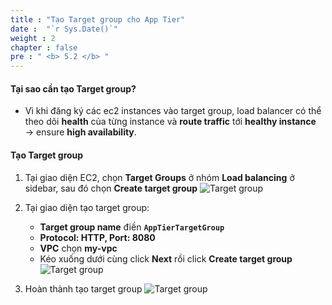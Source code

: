 ```yaml
---
title : "Tạo Target group cho App Tier"
date :  "`r Sys.Date()`" 
weight : 2
chapter : false
pre : " <b> 5.2 </b> "
---
```

#### Tại sao cần tạo Target group?
- Vì khi đăng ký các ec2 instances vào target group, load balancer có thể theo dõi **health** của từng instance và **route traffic** tới **healthy instance** → ensure **high availability**. 	


#### Tạo Target group
1. Tại giao diện EC2, chọn **Target Groups** ở nhóm **Load balancing** ở sidebar, sau đó chọn **Create target group**
![Target group](../../../images/5-2/01.png?width=50pc)

2. Tại giao diện tạo target group:
    - **Target group name** điền **`AppTierTargetGroup`**
    - **Protocol: HTTP, Port: 8080**
    - **VPC** chọn **my-vpc**
    - Kéo xuống dưới cùng click **Next** rồi click **Create target group**
![Target group](../../../images/5-2/02.png?width=50pc)

3. Hoàn thành tạo target group
![Target group](../../../images/5-2/03.png?width=50pc)